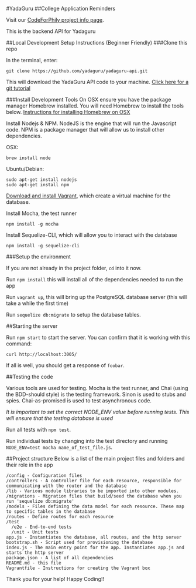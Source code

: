 #YadaGuru
##College Application Reminders

Visit our [CodeForPhily project info page](https://codeforphilly.org/projects/college_application_app_for_philly_schools).

This is the backend API for Yadaguru

##Local Development Setup Instructions (Beginner Friendly)
###Clone this repo

In the terminal, enter:

```
git clone https://github.com/yadaguru/yadaguru-api.git
```

This will download the YadaGuru API code to your machine. [Click here for a git tutorial](https://try.github.io/levels/1/challenges/1)

###Install Development Tools
On OSX ensure you have the package manager Homebrew installed. You will need Homebrew to install the tools below.
[Instructions for installing Homebrew on OSX](http://brew.sh/)

Install Nodejs & NPM. NodeJS is the engine that will run the Javascript code. NPM is a package manager that will allow us to install
other dependencies.

OSX:

```
brew install node
```

Ubuntu/Debian:

```
sudo apt-get install nodejs
sudo apt-get install npm
```

[Download and install Vagrant](https://www.vagrantup.com/downloads.html), which create a virtual machine for the database.

Install Mocha, the test runner

```
npm install -g mocha
```

Install Sequelize-CLI, which will allow you to interact with the database

```
npm install -g sequelize-cli
```

###Setup the environment

If you are not already in the project folder, `cd` into it now.

Run `npm install` this will install all of the dependencies needed to run the app

Run `vagrant up`, this will bring up the PostgreSQL database server (this will take a while the first time)

Run `sequelize db:migrate` to setup the database tables.

##Starting the server

Run `npm start` to start the server. You can confirm that it is working with this command:

```
curl http://localhost:3005/
```

If all is well, you should get a response of `foobar`.

##Testing the code

Various tools are used for testing. Mocha is the test runner, and Chai (using the BDD-should style) is the testing framework.
Sinon is used to stubs and spies. Chai-as-promised is used to test asynchronous code.

*It is important to set the correct NODE_ENV value before running tests. This will ensure that the testing database is used*

Run all tests with `npm test`.

Run individual tests by changing into the test directory and running `NODE_ENV=test mocha name_of_test_file.js`.

##Project structure
Below is a list of the main project files and folders and their role in the app

```
/config - Configuration files
/controllers - A controller file for each resource, responsible for communicating with the router and the database
/lib - Various module libraries to be imported into other modules.
/migrations - Migration files that build/seed the database when you run 'sequelize db:migrate'
/models - Files defining the data model for each resource. These map to specific tables in the database
/routes - Define routes for each resource
/test
  /e2e - End-to-end tests
  /unit - Unit tests
app.js - Instantiates the database, all routes, and the http server
bootstrap.sh - Script used for provisioning the database
index.js - The main entry point for the app. Instantiates app.js and starts the http server
package.json - A list of all dependencies
README.md - this file
Vagrantfile - Instructions for creating the Vagrant box
```

Thank  you for your help! Happy Coding!!

